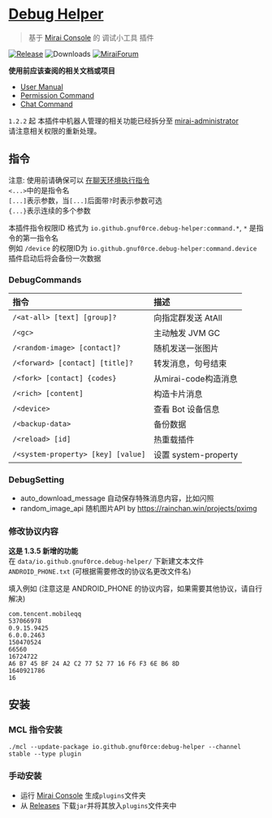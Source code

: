 # [Debug Helper](https://github.com/gnuf0rce/debug-helper)

> 基于 [Mirai Console](https://github.com/mamoe/mirai-console) 的 调试小工具 插件

[![Release](https://img.shields.io/github/v/release/gnuf0rce/debug-helper)](https://github.com/gnuf0rce/debug-helper/releases)
![Downloads](https://img.shields.io/github/downloads/gnuf0rce/debug-helper/total)
[![MiraiForum](https://img.shields.io/badge/post-on%20MiraiForum-yellow)](https://mirai.mamoe.net/topic/452)

**使用前应该查阅的相关文档或项目**

* [User Manual](https://github.com/mamoe/mirai/blob/dev/docs/UserManual.md)
* [Permission Command](https://github.com/mamoe/mirai/blob/dev/mirai-console/docs/BuiltInCommands.md#permissioncommand)
* [Chat Command](https://github.com/project-mirai/chat-command)

`1.2.2` 起
本插件中机器人管理的相关功能已经拆分至 [mirai-administrator](https://github.com/cssxsh/mirai-administrator)  
请注意相关权限的重新处理。

## 指令

注意: 使用前请确保可以 [在聊天环境执行指令](https://github.com/project-mirai/chat-command)   
`<...>`中的是指令名  
`[...]`表示参数，当`[...]`后面带`?`时表示参数可选  
`{...}`表示连续的多个参数

本插件指令权限ID 格式为 `io.github.gnuf0rce.debug-helper:command.*`, `*` 是指令的第一指令名  
例如 `/device` 的权限ID为 `io.github.gnuf0rce.debug-helper:command.device`  
插件启动后将会备份一次数据

### DebugCommands

| 指令                                 | 描述                 |
|:-----------------------------------|:-------------------|
| `/<at-all> [text] [group]?`        | 向指定群发送 AtAll       |
| `/<gc>`                            | 主动触发 JVM GC        |
| `/<random-image> [contact]?`       | 随机发送一张图片           |
| `/<forward> [contact] [title]?`    | 转发消息，句号结束          |
| `/<fork> [contact] {codes}`        | 从mirai-code构造消息    |
| `/<rich> [content]`                | 构造卡片消息             |
| `/<device>`                        | 查看 Bot 设备信息        |
| `/<backup-data>`                   | 备份数据               |
| `/<reload> [id]`                   | 热重载插件              |
| `/<system-property> [key] [value]` | 设置 system-property |

### DebugSetting

* auto_download_message 自动保存特殊消息内容，比如闪照
* random_image_api 随机图片API by <https://rainchan.win/projects/pximg>

### 修改协议内容

**这是 1.3.5 新增的功能**  
在 `data/io.github.gnuf0rce.debug-helper/` 下新建文本文件 `ANDROID_PHONE.txt` (可根据需要修改的协议名更改文件名)  

填入例如 (注意这是 ANDROID_PHONE 的协议内容，如果需要其他协议，请自行解决)
```text
com.tencent.mobileqq
537066978
0.9.15.9425
6.0.0.2463
150470524
66560
16724722
A6 B7 45 BF 24 A2 C2 77 52 77 16 F6 F3 6E B6 8D
1640921786
16
```

## 安装

### MCL 指令安装

`./mcl --update-package io.github.gnuf0rce:debug-helper --channel stable --type plugin`

### 手动安装

* 运行 [Mirai Console](https://github.com/mamoe/mirai-console) 生成`plugins`文件夹
* 从 [Releases](https://github.com/gnuf0rce/debug-helper/releases) 下载`jar`并将其放入`plugins`文件夹中